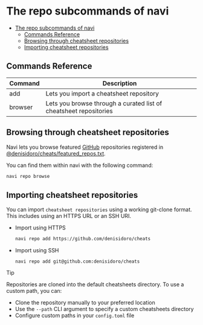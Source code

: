 # The repo subcommands of navi

<!-- TOC -->
* [The repo subcommands of navi](#the-repo-subcommands-of-navi)
  * [Commands Reference](#commands-reference)
  * [Browsing through cheatsheet repositories](#browsing-through-cheatsheet-repositories)
  * [Importing cheatsheet repositories](#importing-cheatsheet-repositories)
<!-- TOC -->

## Commands Reference

| Command | Description                                                       |
|---------|-------------------------------------------------------------------|
| add     | Lets you import a cheatsheet repository                           |
| browser | Lets you browse through a curated list of cheatsheet repositories |

## Browsing through cheatsheet repositories

Navi lets you browse featured [GitHub](https://github.com) repositories registered in [@denisidoro/cheats/featured_repos.txt](https://github.com/denisidoro/cheats/blob/master/featured_repos.txt).

You can find them within navi with the following command:

```sh
navi repo browse
```

## Importing cheatsheet repositories

You can import `cheatsheet repositories` using a working git-clone format.\
This includes using an HTTPS URL or an SSH URI.

- Import using HTTPS

    ```sh
    navi repo add https://github.com/denisidoro/cheats
    ```

- Import using SSH

    ```shell
    navi repo add git@github.com:denisidoro/cheats
    ```

> [!TIP]
> Repositories are cloned into the default cheatsheets directory. To use a custom path, you can:
> - Clone the repository manually to your preferred location
> - Use the `--path` CLI argument to specify a custom cheatsheets directory
> - Configure custom paths in your `config.toml` file
